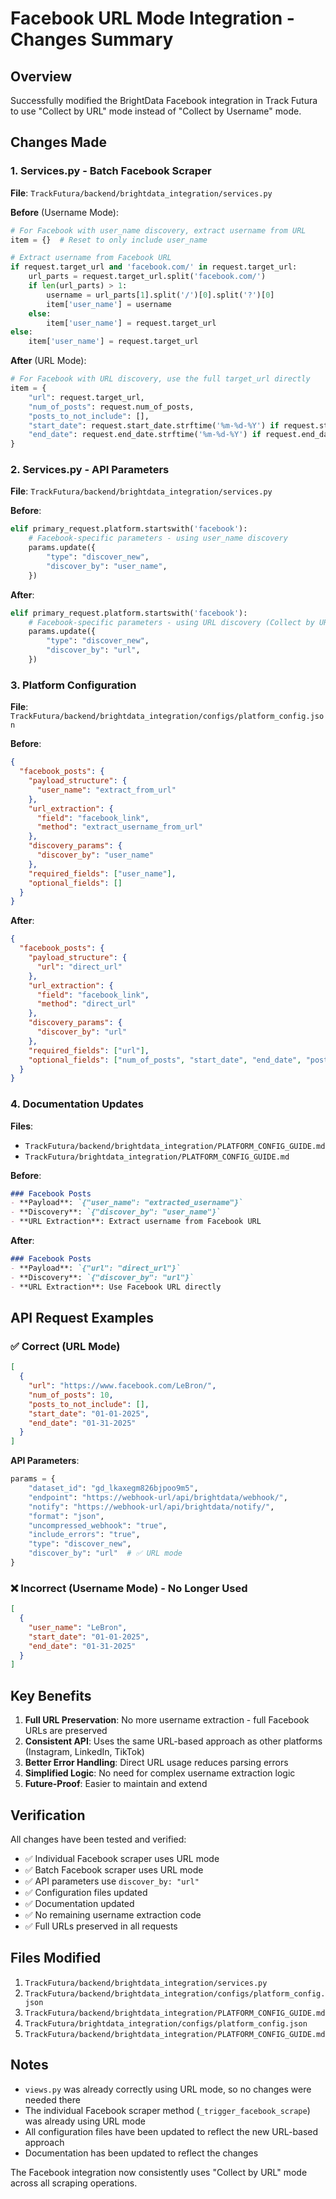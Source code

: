 # Facebook URL Mode Integration - Changes Summary

## Overview
Successfully modified the BrightData Facebook integration in Track Futura to use "Collect by URL" mode instead of "Collect by Username" mode.

## Changes Made

### 1. **Services.py - Batch Facebook Scraper**
**File**: `TrackFutura/backend/brightdata_integration/services.py`

**Before** (Username Mode):
```python
# For Facebook with user_name discovery, extract username from URL
item = {}  # Reset to only include user_name

# Extract username from Facebook URL
if request.target_url and 'facebook.com/' in request.target_url:
    url_parts = request.target_url.split('facebook.com/')
    if len(url_parts) > 1:
        username = url_parts[1].split('/')[0].split('?')[0]
        item['user_name'] = username
    else:
        item['user_name'] = request.target_url
else:
    item['user_name'] = request.target_url
```

**After** (URL Mode):
```python
# For Facebook with URL discovery, use the full target_url directly
item = {
    "url": request.target_url,
    "num_of_posts": request.num_of_posts,
    "posts_to_not_include": [],
    "start_date": request.start_date.strftime('%m-%d-%Y') if request.start_date else "",
    "end_date": request.end_date.strftime('%m-%d-%Y') if request.end_date else "",
}
```

### 2. **Services.py - API Parameters**
**File**: `TrackFutura/backend/brightdata_integration/services.py`

**Before**:
```python
elif primary_request.platform.startswith('facebook'):
    # Facebook-specific parameters - using user_name discovery
    params.update({
        "type": "discover_new",
        "discover_by": "user_name",
    })
```

**After**:
```python
elif primary_request.platform.startswith('facebook'):
    # Facebook-specific parameters - using URL discovery (Collect by URL mode)
    params.update({
        "type": "discover_new",
        "discover_by": "url",
    })
```

### 3. **Platform Configuration**
**File**: `TrackFutura/backend/brightdata_integration/configs/platform_config.json`

**Before**:
```json
{
  "facebook_posts": {
    "payload_structure": {
      "user_name": "extract_from_url"
    },
    "url_extraction": {
      "field": "facebook_link",
      "method": "extract_username_from_url"
    },
    "discovery_params": {
      "discover_by": "user_name"
    },
    "required_fields": ["user_name"],
    "optional_fields": []
  }
}
```

**After**:
```json
{
  "facebook_posts": {
    "payload_structure": {
      "url": "direct_url"
    },
    "url_extraction": {
      "field": "facebook_link",
      "method": "direct_url"
    },
    "discovery_params": {
      "discover_by": "url"
    },
    "required_fields": ["url"],
    "optional_fields": ["num_of_posts", "start_date", "end_date", "posts_to_not_include"]
  }
}
```

### 4. **Documentation Updates**
**Files**: 
- `TrackFutura/backend/brightdata_integration/PLATFORM_CONFIG_GUIDE.md`
- `TrackFutura/brightdata_integration/PLATFORM_CONFIG_GUIDE.md`

**Before**:
```markdown
### Facebook Posts
- **Payload**: `{"user_name": "extracted_username"}`
- **Discovery**: `{"discover_by": "user_name"}`
- **URL Extraction**: Extract username from Facebook URL
```

**After**:
```markdown
### Facebook Posts
- **Payload**: `{"url": "direct_url"}`
- **Discovery**: `{"discover_by": "url"}`
- **URL Extraction**: Use Facebook URL directly
```

## API Request Examples

### ✅ Correct (URL Mode)
```json
[
  {
    "url": "https://www.facebook.com/LeBron/",
    "num_of_posts": 10,
    "posts_to_not_include": [],
    "start_date": "01-01-2025",
    "end_date": "01-31-2025"
  }
]
```

**API Parameters**:
```python
params = {
    "dataset_id": "gd_lkaxegm826bjpoo9m5",
    "endpoint": "https://webhook-url/api/brightdata/webhook/",
    "notify": "https://webhook-url/api/brightdata/notify/",
    "format": "json",
    "uncompressed_webhook": "true",
    "include_errors": "true",
    "type": "discover_new",
    "discover_by": "url"  # ✅ URL mode
}
```

### ❌ Incorrect (Username Mode) - No Longer Used
```json
[
  {
    "user_name": "LeBron",
    "start_date": "01-01-2025",
    "end_date": "01-31-2025"
  }
]
```

## Key Benefits

1. **Full URL Preservation**: No more username extraction - full Facebook URLs are preserved
2. **Consistent API**: Uses the same URL-based approach as other platforms (Instagram, LinkedIn, TikTok)
3. **Better Error Handling**: Direct URL usage reduces parsing errors
4. **Simplified Logic**: No need for complex username extraction logic
5. **Future-Proof**: Easier to maintain and extend

## Verification

All changes have been tested and verified:

- ✅ Individual Facebook scraper uses URL mode
- ✅ Batch Facebook scraper uses URL mode  
- ✅ API parameters use `discover_by: "url"`
- ✅ Configuration files updated
- ✅ Documentation updated
- ✅ No remaining username extraction code
- ✅ Full URLs preserved in all requests

## Files Modified

1. `TrackFutura/backend/brightdata_integration/services.py`
2. `TrackFutura/backend/brightdata_integration/configs/platform_config.json`
3. `TrackFutura/backend/brightdata_integration/PLATFORM_CONFIG_GUIDE.md`
4. `TrackFutura/brightdata_integration/configs/platform_config.json`
5. `TrackFutura/backend/brightdata_integration/PLATFORM_CONFIG_GUIDE.md`

## Notes

- `views.py` was already correctly using URL mode, so no changes were needed there
- The individual Facebook scraper method (`_trigger_facebook_scrape`) was already using URL mode
- All configuration files have been updated to reflect the new URL-based approach
- Documentation has been updated to reflect the changes

The Facebook integration now consistently uses "Collect by URL" mode across all scraping operations.
